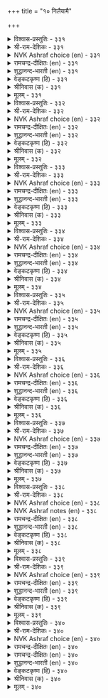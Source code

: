 +++
title = "१० निलैयामै"

+++


<details><summary>विश्वास-प्रस्तुतिः - ३३१</summary>

निल्लाद वट्रै निलैयिन ऎण्ड्रुणरुम्  
पुल्लऱि वाण्मै कडै।      ३३१
</details>

<details><summary>श्री-राम-देशिकः - ३३१</summary>

अनित्येषु पदार्थेषु नित्यताया निरूपणात् ।  
मन्दबुद्धिर्यदि भवेत् निन्दितं तस्य जीवितम् ॥ ३३१॥
</details>

<details><summary>NVK Ashraf choice (en) - ३३१</summary>

०३३१
No baser folly than the infatuation
That takes the fleeting for the permanent.
(Satguru Subramuniyaswami), (P.S. Sundaram)
</details>

<details><summary>रामचन्द्र-दीक्षितः (en) - ३३१</summary>

331\. nillātavaṟṟai nilaiyiṉa eṉṟu uṇarum  
pullaṟivu āṇmai kaṭai.

331\. It is contemptible folly to mistake the unstable for the stable.  
</details>

<details><summary>शुद्धानन्द-भारती (en) - ३३१</summary>

1\. நில்லாத வற்றை நிலையின என்றுணரும்  
புல்லறி வாண்மை கடை.  
The worst of follies it is told  
The fleeting as lasting to hold.        331  
</details>

<details><summary>वेङ्कटकृष्ण (हि) - ३३१</summary>

331
जो है अनित्य  वस्तुएँ, नित्य वस्तु सम भाव ।  
अल्पबुद्धिवश जो रहा, है यह नीच स्वभाव ॥
</details>

<details><summary>श्रीनिवास (क) - ३३१</summary>

331. नॆलॆयिल्लदिरुव सिरि, सम्पत्तुगळन्नु शाश्वतवादुदॆन्दु तिळियव अज्ञान ऎल्लक्किन्त कीळादुदु.

</details>

<details><summary>मूलम् - ३३१</summary>

निल्लाद वट्रै निलैयिन ऎण्ड्रुणरुम्  
पुल्लऱि वाण्मै कडै।      ३३१
</details>

<details><summary>विश्वास-प्रस्तुतिः - ३३२</summary>

कूत्ताट्टु अवैक् कुऴात् तट्रे पॆरुञ्जॆल्वम्  
पोक्कुम् अदुविळिन् दट्रु।      ३३२
</details>

<details><summary>श्री-राम-देशिकः - ३३२</summary>

आयान्ति सम्पदो लोका इव नाटकमन्दिरम् ।  
निर्यान्ति सम्पदो लोका इवान्ते नाटकालयात् ॥ ३३२॥
</details>

<details><summary>NVK Ashraf choice (en) - ३३२</summary>

०३३२
Great wealth, like a crowd at a concert,
Gathers and melts.
(P.S. Sundaram)
</details>

<details><summary>रामचन्द्र-दीक्षितः (en) - ३३२</summary>

332\. kūttāṭṭu avaikkuḻāttaṟṟē, peruñ celvam;  
pōkkum, atu viḷintaṟṟu.

332\. The flow of fortune is like the gathering of a crowd at a concert; its ebb is like the melting of the crowd at its close.  
</details>

<details><summary>शुद्धानन्द-भारती (en) - ३३२</summary>

2\. கூத்தாட்டு அவைக்குழாத் தற்றே பெருஞ்செல்வம்  
போக்கும் அதுவிளிந் தற்று.  
Like a drama-crowd wealth gathers  
Like passing show its pride too goes.        332  
</details>

<details><summary>वेङ्कटकृष्ण (हि) - ३३२</summary>

332
रंग-भूमि में ज्यो जमे, दर्शक गण की भीड़ ।  
जुड़े प्रचुर संपत्ति त्यों, छँटे यथा वह भीड़ ॥
</details>

<details><summary>श्रीनिवास (क) - ३३२</summary>

332. नाटकवन्नु नोडलु जन बन्दु सेरुवन्तॆ, हेरळवाद सिरि सम्पत्तुगळु ऒब्बनल्लि सेरुवुवु. नाटक मुगिद मेलॆ
जन चदुरि होगुवन्तॆ, सिरियू अवनन्नु बिट्टु होगुवुदु.

</details>

<details><summary>मूलम् - ३३२</summary>

कूत्ताट्टु अवैक् कुऴात् तट्रे पॆरुञ्जॆल्वम्  
पोक्कुम् अदुविळिन् दट्रु।      ३३२
</details>

<details><summary>विश्वास-प्रस्तुतिः - ३३३</summary>

अऱ्का इयल्बिट्रुच् चॆल्वम् अदुबॆट्राल्  
अऱ्कुब आङ्गे सॆयल्।      ३३३
</details>

<details><summary>श्री-राम-देशिकः - ३३३</summary>

अस्थिरं सर्वदा भाग्यं तद्भाग्यं यदि लभ्यते ।  
सद्यस्तेन स्थिरा धर्माः कर्तव्या मोक्षमिच्छता ॥ ३३३॥
</details>

<details><summary>NVK Ashraf choice (en) - ३३३</summary>

०३३३
Perishable is the nature of wealth; if you obtain it,
Forthwith do something not perishable.*
(S. Maharajan)
</details>

<details><summary>रामचन्द्र-दीक्षितः (en) - ३३३</summary>

333\. aṟkā iyalpiṟṟuc celvam; atu peṟṟāl,  
aṟkupa āṅkē ceyal.

333\. Fortune is fickle; if you come by it delay not; put it to proper use.  
</details>

<details><summary>शुद्धानन्द-भारती (en) - ३३३</summary>

3\. அற்கா இயல்பிற்றுச் செல்வம் அதுபெற்றால்  
அற்குப ஆங்கே செயல்.  
Wealth wanes away; but when it comes  
Take care to do enduring things.        333  
</details>

<details><summary>वेङ्कटकृष्ण (हि) - ३३३</summary>

333
धन की प्रकृति अनित्य है, यदि पावे ऐश्वर्य ।  
तो करना तत्काल ही, नित्य धर्म सब वर्य ॥
</details>

<details><summary>श्रीनिवास (क) - ३३३</summary>

333. सिरियु, चञ्चल गुणवुळ्ळदु; आ सिरि कैबिट्टु होगुव मॊदलु नॆलॆयागि निल्लुव धर्मकार्यगळन्नु कैगॊळ्ळबेकु.

</details>

<details><summary>मूलम् - ३३३</summary>

अऱ्का इयल्बिट्रुच् चॆल्वम् अदुबॆट्राल्  
अऱ्कुब आङ्गे सॆयल्।      ३३३
</details>

<details><summary>विश्वास-प्रस्तुतिः - ३३४</summary>

नाळॆन ऒण्ड्रुबोऱ्काट्टि उयिर् ईरुम्  
वाळदु उणर्वार्प् पॆऱिन्।      ३३४
</details>

<details><summary>श्री-राम-देशिकः - ३३४</summary>

कृपाणसदृशो भूत्वा दिवसः तत्त्ववित्तमान् ।  
विशस्य क्रमशः काले क्षीणप्रणाण् करोत्यहो ॥ ३३४॥
</details>

<details><summary>NVK Ashraf choice (en) - ३३४</summary>

०३३४
A day in reality is nothing but
A relentless slicing of a saw through one's life. *
(S.M. Diaz)
</details>

<details><summary>रामचन्द्र-दीक्षितः (en) - ३३४</summary>

334\. nāḷ eṉa oṉṟupōl kāṭṭi, uyir, īrum  
vāḷatu-uṇarvārp peṟiṉ.

334\. Time seems all laughter; but to the discerning it is a saw sawing away the life of men.  
</details>

<details><summary>शुद्धानन्द-भारती (en) - ३३४</summary>

4\. நாளென ஒன்றுபோல் காட்டி உயிர்ஈரும்  
வாளது உணர்வார்ப் பெறின்  
The showy day is but a saw  
Your life, know that, to file and gnaw.        334  
</details>

<details><summary>वेङ्कटकृष्ण (हि) - ३३४</summary>

334
काल-मान सम भासता, दिन है आरी-दांत ।  
सोचो तो वह आयु को, चीर रहा दुर्दान्त ॥
</details>

<details><summary>श्रीनिवास (क) - ३३४</summary>

334. बाळन्नु शोधिसि अरितवर दृष्टियल्लि, दिन ऎम्बुदु ऒन्दु कालद गडियन्तॆ काणिसिकॊण्डु, ऒडलन्नु सीळुत्तिरुव
गरगसवागि तोरुवुदु.

</details>

<details><summary>मूलम् - ३३४</summary>

नाळॆन ऒण्ड्रुबोऱ्काट्टि उयिर् ईरुम्  
वाळदु उणर्वार्प् पॆऱिन्।      ३३४
</details>

<details><summary>विश्वास-प्रस्तुतिः - ३३५</summary>

नाच्चॆट्रु विक्कुळ्मेल् वारामुन् नल्विनै  
मेऱ्चॆण्ड्रु सॆय्यप् पडुम्      ३३५
</details>

<details><summary>श्री-राम-देशिकः - ३३५</summary>

ऊर्ध्वश्वासः स्वलज्जिह्नः मृत्युबाधायुतो यदा ।  
न भवेत्त्वरया पूर्वे मोक्षार्थे धर्ममाचरेत् ॥ ३३५॥
</details>

<details><summary>NVK Ashraf choice (en) - ३३५</summary>

०३३५
Better commit some good acts before the tongue
Benumbs and deadly hiccup descends. *
(K. Kannan), ( Shuddhananda Bharatiar)
</details>

<details><summary>रामचन्द्र-दीक्षितः (en) - ३३५</summary>

335\. nāc ceṟṟu, vikkuḷ mēlvārāmuṉ, nal viṉai  
mēṟceṉṟu ceyyappaṭum.

335\. Before hiccough arises and before the tongue is paralysed, do good that leads to salvation.  
</details>

<details><summary>शुद्धानन्द-भारती (en) - ३३५</summary>

5\. நாச்செற்று விக்குள்மேல் வாராமுன் நல்வினை  
மேற்சென்று செய்யப் படும்  
Ere tongue benumbs and hiccough comes  
Rise up to do good deeds betimes.        335  
</details>

<details><summary>वेङ्कटकृष्ण (हि) - ३३५</summary>

335
जीभ बंद हो, हिचकियाँ लगने से ही पूर्व ।  
चटपट करना चाहिये, जो है कर्म अपूर्व ॥
</details>

<details><summary>श्रीनिवास (क) - ३३५</summary>

335. नालगॆयुडुगि बिक्कळिकॆ मेलेरि बरुव मुन्नवे (सावु बरुव मुन्नवे) ऒळ्ळॆय कार्यगळन्नु त्वरितवागि माडि
मुगिसबेकु.

</details>

<details><summary>मूलम् - ३३५</summary>

नाच्चॆट्रु विक्कुळ्मेल् वारामुन् नल्विनै  
मेऱ्चॆण्ड्रु सॆय्यप् पडुम्      ३३५
</details>

<details><summary>विश्वास-प्रस्तुतिः - ३३६</summary>

नॆरुनल् उळनॊरुवन् इण्ड्रिल्लै ऎन्नुम्  
पॆरुमै उडैत्तुइव् वुलगु।      ३३६
</details>

<details><summary>श्री-राम-देशिकः - ३३६</summary>

आसीत्पूर्वदिने कश्विदद्य सोऽयं मृतोऽभवत् ।  
इत्यस्थिरत्वमाहात्म्य परीतं लोकजीवितम् ॥ ३३६॥
</details>

<details><summary>NVK Ashraf choice (en) - ३३६</summary>

०३३६
The one who existed yesterday is no more today.
That is the glory of earthly life.
(S. Maharajan)
</details>

<details><summary>रामचन्द्र-दीक्षितः (en) - ३३६</summary>

336\. 'nerunal uḷaṉ, oruvaṉ; iṉṟu illai!' eṉṉum  
perumai uṭaittu, iv ulaku.

336\. Yesterday he was but to-day he is not; this is the glory of the earth.  
</details>

<details><summary>शुद्धानन्द-भारती (en) - ३३६</summary>

6\. நெருநல் உளனொருவன் இன்றில்லை என்னும்  
பெருமை உடைத்துஇவ் வுலகு.  
One was yesterday; not today!  
The wonder of the world's way!        336  
</details>

<details><summary>वेङ्कटकृष्ण (हि) - ३३६</summary>

336
कल जो था, बस, आज तो, प्राप्त किया पंचत्व ।  
पाया है संसार ने, ऐसा बड़ा महत्व ॥
</details>

<details><summary>श्रीनिवास (क) - ३३६</summary>

336. निन्नॆ बदुकिद्दवनॊब्बनु इन्दिल्लवॆम्ब हिरिमॆयन्नु पडॆदिरुवुदु ई लोक.

</details>

<details><summary>मूलम् - ३३६</summary>

नॆरुनल् उळनॊरुवन् इण्ड्रिल्लै ऎन्नुम्  
पॆरुमै उडैत्तुइव् वुलगु।      ३३६
</details>

<details><summary>विश्वास-प्रस्तुतिः - ३३७</summary>

ऒरुबॊऴुदुम् वाऴ्वदु अऱियार् करुदुब  
कोडियुम् अल्ल पल।      ३३७
</details>

<details><summary>श्री-राम-देशिकः - ३३७</summary>

क्षणिकं जीवनं मूढा न स्मरन्ति कदाचन ।  
चिन्तयन्ति परं नाना कोटिशो विषयान् वृथा ॥ ३३७॥
</details>

<details><summary>NVK Ashraf choice (en) - ३३७</summary>

०३३७
Men unsure of living the next moment,
Make more than a million plans. *
(P.S. Sundaram)
</details>

<details><summary>रामचन्द्र-दीक्षितः (en) - ३३७</summary>

337\. oru poḻutum vāḻvatu aṟiyār, karutupa-  
kōṭiyum alla, pala.

337\. One is not sure what awaits him the next moment; but he becomes a prey to a thousand and one thoughts.  
</details>

<details><summary>शुद्धानन्द-भारती (en) - ३३७</summary>

7\. ஒருபொழுதும் வாழ்வது அறியார் கருதுப  
கோடியும் அல்ல பல.  
Man knows not his next moment  
On crores of things he is intent.        337  
</details>

<details><summary>वेङ्कटकृष्ण (हि) - ३३७</summary>

337
अगले क्षण क्या जी रहें, इसका है नहिं बोध ।  
चिंतन कोटिन, अनगिनत, करते रहें अबोध ॥
</details>

<details><summary>श्रीनिवास (क) - ३३७</summary>

337. दिनदल्लि ऒन्दु हॊत्तु सरियागि बाळुवुदन्नु अरियरु जन, आदरॆ, मनस्सिनल्लि कोटिगू मिगिलाद ऎणिकॆगळन्नु
ताळुवरु.

</details>

<details><summary>मूलम् - ३३७</summary>

ऒरुबॊऴुदुम् वाऴ्वदु अऱियार् करुदुब  
कोडियुम् अल्ल पल।      ३३७
</details>

<details><summary>विश्वास-प्रस्तुतिः - ३३८</summary>

कुडम्बै तनित्तु ऒऴियप् पुळ्बऱन् दट्रे  
उडम्बॊडु उयिरिडै नट्पु।      ३३८
</details>

<details><summary>श्री-राम-देशिकः - ३३८</summary>

द्विजे चाण्डं परित्यज्य व्योममार्गे गते सति ।  
द्विजस्याण्डेन सम्बन्धो यः स स्याज्जीवदेहयोः ॥ ३३८॥
</details>

<details><summary>NVK Ashraf choice (en) - ३३८</summary>

०३३८
The soul's link to the body
Is like the bird that flies away from the nest.
(K. Kannan), (P.S. Sundaram)
</details>

<details><summary>NVK Ashraf notes (en) - ३३८</summary>

३३८. Most translators render the word "कुडम्बै" as "egg-shell" [(P.S. Sundaram), (J. Narayanaswamy), ( Shuddhananda Bharatiar), (V.V.S. Aiyar), (W.H. Drew and J. Lazarus), (K. Krishnaswamy & Vijaya Ramkumar), (Satguru Subramuniyaswami), (K.R. Srinivasa Iyengar)], while (K. Kannan) and (G.U. Pope) take it as "nest". (V. Ramasamy) discusses the drawback in translating the word as "egg-shell" at length and says this meaning came to be associated with the word only after Parimelazhagar's time [Ramasamy, २००१]. Mamakkudavar and Kalingar, whose commentaries appeared before Parimelazhagar, mention that the meaning of "कुडम्बै" is nest. (V. Ramasamy) adds that no fledging flies when it comes out of the egg-shell and only to an intact nest could be compared to the human body, which remains intact even after the soul has left. Pertinent to bring here a reference to the same from the Semitic world: "Our soul has escaped as a bird out of the snare of the trapper" [Psalm, १२४:७].
</details>

<details><summary>रामचन्द्र-दीक्षितः (en) - ३३८</summary>

338\. kuṭampai taṉittu oḻiyap puḷ paṟantaṟṟē-  
uṭampoṭu uyiriṭai naṭpu.

338\. The attachment of life to the body is like that of a full-fledged bird flying from its broken shell.  
</details>

<details><summary>शुद्धानन्द-भारती (en) - ३३८</summary>

8\. குடம்பை தனித்துஒழியப் புள்பறந் தற்றே  
உடம்போடு உயிரிடை நட்பு.  
The soul from body any day  
Like bird from egg-shell flies away.        338  
</details>

<details><summary>वेङ्कटकृष्ण (हि) - ३३८</summary>

338
अंडा फूट हुआ अलग, तो पंछी उड़ जाय ।  
वैसा देही-देह का, नाता जाना जाय ॥
</details>

<details><summary>श्रीनिवास (क) - ३३८</summary>

338. मॊट्टॆयन्नु ऒडॆदु बेरॆयागि हारिहोगुव हक्कियन्तॆये शरीर मत्तु प्राणिगळ नडुविन सम्बन्ध कूड.

</details>

<details><summary>मूलम् - ३३८</summary>

कुडम्बै तनित्तु ऒऴियप् पुळ्बऱन् दट्रे  
उडम्बॊडु उयिरिडै नट्पु।      ३३८
</details>

<details><summary>विश्वास-प्रस्तुतिः - ३३९</summary>

उऱङ्गु वदुबोलुञ् जाक्काडु उऱङ्गि  
विऴिप्पदु पोलुम् पिऱप्पु।      ३३९
</details>

<details><summary>श्री-राम-देशिकः - ३३९</summary>

जीवस्य मरणं लोके निद्रया सदृशं भवेत् ।  
पश्चात् प्रबोध तुल्यं स्यात् जीवस्य, जननं पुनः ॥ ३३९॥
</details>

<details><summary>NVK Ashraf choice (en) - ३३९</summary>

०३३९
Death is like sleep,
And birth an awakening from it.
(S.M. Diaz)
</details>

<details><summary>रामचन्द्र-दीक्षितः (en) - ३३९</summary>

339\. uṟaṅkuvatu pōlum, cākkāṭu; uṟaṅki  
viḻippatu pōlum, piṟappu.

339\. Death is like sleep, birth is that awakening from sleep.  
</details>

<details><summary>शुद्धानन्द-भारती (en) - ३३९</summary>

9\. உறங்கு வதுபோலும் சாக்காடு உறங்கி  
விழிப்பது போலும் பிறப்பு.  
Death is like a slumber deep  
And birth like waking from that sleep.        339  
</details>

<details><summary>वेङ्कटकृष्ण (हि) - ३३९</summary>

339
निद्रा सम ही जानिये, होता है देहान्त ।  
जगना सम है जनन फिर, निद्रा के उपरान्त ॥
</details>

<details><summary>श्रीनिवास (क) - ३३९</summary>

339. सावॆन्नुवुदु मैमरॆत नॆद्दॆयन्तॆ; हुट्टु ऎन्नुवुदु आ निद्दॆयिन्द ऎच्चरगॊण्डु कण्णु बिट्टन्तॆ.

</details>

<details><summary>मूलम् - ३३९</summary>

उऱङ्गु वदुबोलुञ् जाक्काडु उऱङ्गि  
विऴिप्पदु पोलुम् पिऱप्पु।      ३३९
</details>

<details><summary>विश्वास-प्रस्तुतिः - ३४०</summary>

पुक्किल् अमैन्दिण्ड्रु कॊल्लो उडम्बिनुळ्  
तुच्चिल् इरुन्द उयिर्क्कु।      ३४०
</details>

<details><summary>श्री-राम-देशिकः - ३४०</summary>

रोगाधीनशरीरस्य कोणे जीवः स्थितोऽधिपैः ।  
व्याधिभिर्हिसितोऽद्यापि किं न लेभे स्थिरं गृहम्? ॥ ३४०॥
</details>

<details><summary>NVK Ashraf choice (en) - ३४०</summary>

०३४०
Is there no permanent refuge for the soul,
Which takes a temporary shelter in the body?
(S. Maharajan)
</details>

<details><summary>रामचन्द्र-दीक्षितः (en) - ३४०</summary>

340\. pukkil amaintiṉṟukollō-uṭampiṉuḷ  
tuccil irunta uyirkku!.

340\. Why should the soul seek a temporary shelter in the perishable body? Is there not a durable habitation for it?
</details>

<details><summary>रामचन्द्र-दीक्षितः (en) - ३४०</summary>

340\. pukkil amaintiṉṟukollō-uṭampiṉuḷ  
tuccil irunta uyirkku!.

340\. Why should the soul seek a temporary shelter in the perishable body? Is there not a durable habitation for it?

</details>

<details><summary>शुद्धानन्द-भारती (en) - ३४०</summary>

10\. புக்கில் அமைந்தின்று கொல்லோ உடம்பினுள்  
துச்சில் இருந்த உயிர்க்கு  
The life berthed in this body shows  
A fixed home it never knows.        340  
</details>

<details><summary>वेङ्कटकृष्ण (हि) - ३४०</summary>

340
आत्मा का क्या है नहीं, कोई स्थायी धाम ।  
सो तो रहती देह में, भाड़े का सा धाम ॥
</details>

<details><summary>श्रीनिवास (क) - ३४०</summary>

340. (रोगगळ नॆलॆयाद) शरीरदल्लि (प्रयाणिकनन्तॆ) तङ्गिरुव जीवक्कॆ इन्नू नॆलॆयाद बीडॊन्दु सिद्दवागिल्लवो
एनो?
</details>

<details><summary>मूलम् - ३४०</summary>

पुक्किल् अमैन्दिण्ड्रु कॊल्लो उडम्बिनुळ्  
तुच्चिल् इरुन्द उयिर्क्कु।      ३४०
</details>
